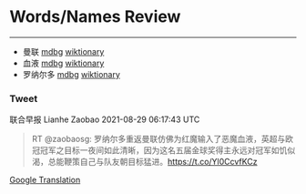 
# Words/Names Review
___
- 曼联 [mdbg](https://www.mdbg.net/chinese/dictionary?page=worddict&wdrst=0&wdqb=曼联) [wiktionary](https://en.wiktionary.org/wiki/曼联)
- 血液 [mdbg](https://www.mdbg.net/chinese/dictionary?page=worddict&wdrst=0&wdqb=血液) [wiktionary](https://en.wiktionary.org/wiki/血液)
- 罗纳尔多 [mdbg](https://www.mdbg.net/chinese/dictionary?page=worddict&wdrst=0&wdqb=罗纳尔多) [wiktionary](https://en.wiktionary.org/wiki/罗纳尔多)
### Tweet
联合早报 Lianhe Zaobao 2021-08-29 06:17:43 UTC
> RT @zaobaosg: 罗纳尔多重返曼联仿佛为红魔输入了恶魔血液，英超与欧冠冠军之目标一夜间如此清晰，因为这名五届金球奖得主永远对冠军如饥似渴，总能鞭策自己与队友朝目标猛进。https://t.co/Yl0CcvfKCz

[Google Translation](https://translate.google.com/?hi=en&tab=TT&sl=zh-CN&tl=en&op=translate&text=RT+%40zaobaosg%3A+%E7%BD%97%E7%BA%B3%E5%B0%94%E5%A4%9A%E9%87%8D%E8%BF%94%E6%9B%BC%E8%81%94%E4%BB%BF%E4%BD%9B%E4%B8%BA%E7%BA%A2%E9%AD%94%E8%BE%93%E5%85%A5%E4%BA%86%E6%81%B6%E9%AD%94%E8%A1%80%E6%B6%B2%EF%BC%8C%E8%8B%B1%E8%B6%85%E4%B8%8E%E6%AC%A7%E5%86%A0%E5%86%A0%E5%86%9B%E4%B9%8B%E7%9B%AE%E6%A0%87%E4%B8%80%E5%A4%9C%E9%97%B4%E5%A6%82%E6%AD%A4%E6%B8%85%E6%99%B0%EF%BC%8C%E5%9B%A0%E4%B8%BA%E8%BF%99%E5%90%8D%E4%BA%94%E5%B1%8A%E9%87%91%E7%90%83%E5%A5%96%E5%BE%97%E4%B8%BB%E6%B0%B8%E8%BF%9C%E5%AF%B9%E5%86%A0%E5%86%9B%E5%A6%82%E9%A5%A5%E4%BC%BC%E6%B8%B4%EF%BC%8C%E6%80%BB%E8%83%BD%E9%9E%AD%E7%AD%96%E8%87%AA%E5%B7%B1%E4%B8%8E%E9%98%9F%E5%8F%8B%E6%9C%9D%E7%9B%AE%E6%A0%87%E7%8C%9B%E8%BF%9B%E3%80%82https%3A%2F%2Ft.co%2FYl0CcvfKCz)
